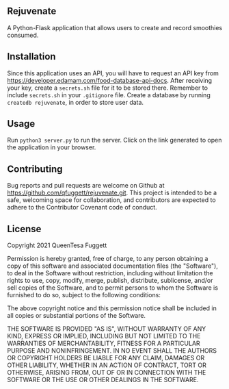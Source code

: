 ## Rejuvenate
A Python-Flask application that allows users to create and record smoothies consumed.

## Installation
Since this application uses an API, you will have to request an API key from https://developer.edamam.com/food-database-api-docs.
After receiving your key, create a `secrets.sh` file for it to be stored there. Remember to include `secrets.sh` in your `.gitignore` file.
Create a database by running `createdb rejuvenate`, in order to store user data.

## Usage
Run `python3 server.py` to run the server. Click on the link generated to open the application in your browser.

## Contributing
Bug reports and pull requests are welcome on Github at https://github.com/qfuggett/rejuvenate.git. This project is intended to be a safe, welcoming space for collaboration, and contributors are expected to adhere to the Contributor Covenant code of conduct.

## License
Copyright 2021 QueenTesa Fuggett

Permission is hereby granted, free of charge, to any person obtaining a copy of this software and associated documentation files (the "Software"), to deal in the Software without restriction, including without limitation the rights to use, copy, modify, merge, publish, distribute, sublicense, and/or sell copies of the Software, and to permit persons to whom the Software is furnished to do so, subject to the following conditions:

The above copyright notice and this permission notice shall be included in all copies or substantial portions of the Software.

THE SOFTWARE IS PROVIDED "AS IS", WITHOUT WARRANTY OF ANY KIND, EXPRESS OR IMPLIED, INCLUDING BUT NOT LIMITED TO THE WARRANTIES OF MERCHANTABILITY, FITNESS FOR A PARTICULAR PURPOSE AND NONINFRINGEMENT. IN NO EVENT SHALL THE AUTHORS OR COPYRIGHT HOLDERS BE LIABLE FOR ANY CLAIM, DAMAGES OR OTHER LIABILITY, WHETHER IN AN ACTION OF CONTRACT, TORT OR OTHERWISE, ARISING FROM, OUT OF OR IN CONNECTION WITH THE SOFTWARE OR THE USE OR OTHER DEALINGS IN THE SOFTWARE.